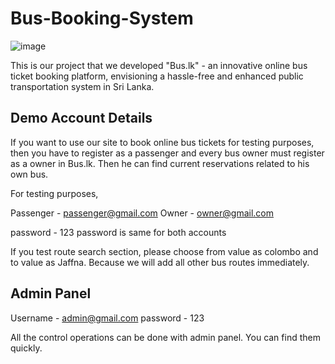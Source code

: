 # Bus-Booking-System

![image](https://github.com/HasankaRajakaruna/Bus-Booking-System/assets/111698446/e353b121-081a-4212-ae8e-7261aa7ce79e)


This is our project that we developed "Bus.lk" - an innovative online bus ticket booking platform, envisioning a hassle-free and enhanced public transportation system in Sri Lanka.

## Demo Account Details

If you want to use our site to book online bus tickets for testing purposes, then you have to register as a passenger and every bus owner must register as a owner in Bus.lk.
Then he can find current reservations related to his own bus.

For testing purposes,

Passenger - passenger@gmail.com
Owner - owner@gmail.com

password - 123 
password is same for both accounts

If you test route search section, please choose from value as colombo and to value as Jaffna. Because we will add all other bus routes immediately.

## Admin Panel

Username - admin@gmail.com
password - 123

All the control operations can be done with admin panel. You can find them quickly.

